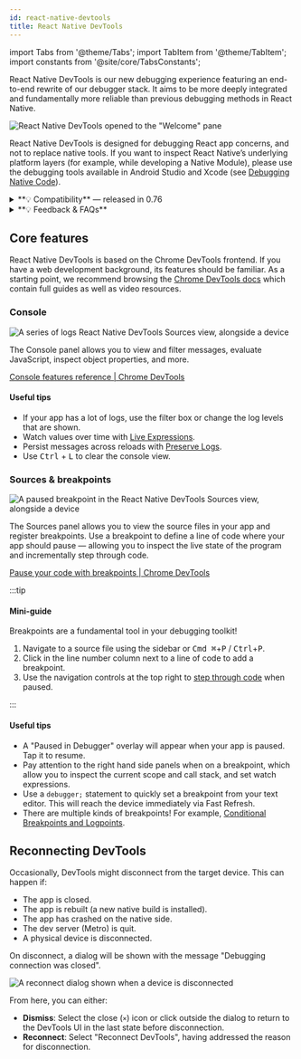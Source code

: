```yaml
---
id: react-native-devtools
title: React Native DevTools
---
```


import Tabs from '@theme/Tabs'; import TabItem from '@theme/TabItem'; import constants from '@site/core/TabsConstants';

React Native DevTools is our new debugging experience featuring an end-to-end rewrite of our debugger stack. It aims to be more deeply integrated and fundamentally more reliable than previous debugging methods in React Native.

![React Native DevTools opened to the "Welcome" pane](/docs/assets/debugging-rndt-welcome.jpg)

React Native DevTools is designed for debugging React app concerns, and not to replace native tools. If you want to inspect React Native’s underlying platform layers (for example, while developing a Native Module), please use the debugging tools available in Android Studio and Xcode (see [Debugging Native Code](http://localhost:3000/docs/next/debugging-native-code)).

<details>
<summary>**💡 Compatibility** — released in 0.76</summary>

React Native DevTools supports all React Native apps running Hermes. It replaces the previous Flipper, Experimental Debugger, and Hermes debugger (Chrome) entry points.

It is not possible to set up React Native DevTools with any older versions of React Native.

- **Chrome Browser DevTools — unsupported**
  - Connecting to React Native via `chrome://inspect` is no longer supported. Features may not work correctly, as the latest versions of Chrome DevTools (which are built to match the latest browser capabilities and APIs) have not been tested, and this frontend lacks our customisations. Instead, we ship a supported version with React Native DevTools.
- **Visual Studio Code — unsupported** (pre-existing)
  - Third party extensions such as [Expo Tools](https://github.com/expo/vscode-expo) and [Radon IDE](https://ide.swmansion.com/) may have improved compatibility, but are not directly supported by the React team.

</details>
<details>
<summary>**💡 Feedback & FAQs**</summary>

We want the tooling you use to debug React across all platforms to be reliable, familiar, simple, and cohesive. All the features described on this page are built with these principles in mind, and we also want to offer more capabilities in future.

We are actively iterating on the future of React Native DevTools, and have created a centralized [GitHub discussion](https://github.com/react-native-community/discussions-and-proposals/discussions/819) to keep track of issues, frequently asked questions, and feedback.

</details>

## Core features

React Native DevTools is based on the Chrome DevTools frontend. If you have a web development background, its features should be familiar. As a starting point, we recommend browsing the [Chrome DevTools docs](https://developer.chrome.com/docs/devtools) which contain full guides as well as video resources.

### Console

![A series of logs React Native DevTools Sources view, alongside a device](/docs/assets/debugging-rndt-console.jpg)

The Console panel allows you to view and filter messages, evaluate JavaScript, inspect object properties, and more.

[Console features reference | Chrome DevTools](https://developer.chrome.com/docs/devtools/console/reference)

#### Useful tips

- If your app has a lot of logs, use the filter box or change the log levels that are shown.
- Watch values over time with [Live Expressions](https://developer.chrome.com/docs/devtools/console/live-expressions).
- Persist messages across reloads with [Preserve Logs](https://developer.chrome.com/docs/devtools/console/reference#persist).
- Use <kbd>Ctrl</kbd> + <kbd>L</kbd> to clear the console view.

### Sources & breakpoints

![A paused breakpoint in the React Native DevTools Sources view, alongside a device](/docs/assets/debugging-rndt-sources-paused-with-device.jpg)

The Sources panel allows you to view the source files in your app and register breakpoints. Use a breakpoint to define a line of code where your app should pause — allowing you to inspect the live state of the program and incrementally step through code.

[Pause your code with breakpoints | Chrome DevTools](https://developer.chrome.com/docs/devtools/javascript/breakpoints)

:::tip

#### Mini-guide

Breakpoints are a fundamental tool in your debugging toolkit!

1. Navigate to a source file using the sidebar or <kbd>Cmd ⌘</kbd>+<kbd>P</kbd> / <kbd>Ctrl</kbd>+<kbd>P</kbd>.
2. Click in the line number column next to a line of code to add a breakpoint.
3. Use the navigation controls at the top right to [step through code](https://developer.chrome.com/docs/devtools/javascript/reference#stepping) when paused.

:::

#### Useful tips

- A "Paused in Debugger" overlay will appear when your app is paused. Tap it to resume.
- Pay attention to the right hand side panels when on a breakpoint, which allow you to inspect the current scope and call stack, and set watch expressions.
- Use a `debugger;` statement to quickly set a breakpoint from your text editor. This will reach the device immediately via Fast Refresh.
- There are multiple kinds of breakpoints! For example, [Conditional Breakpoints and Logpoints](https://developer.chrome.com/docs/devtools/javascript/breakpoints#overview).

## Reconnecting DevTools

Occasionally, DevTools might disconnect from the target device. This can happen if:

- The app is closed.
- The app is rebuilt (a new native build is installed).
- The app has crashed on the native side.
- The dev server (Metro) is quit.
- A physical device is disconnected.

On disconnect, a dialog will be shown with the message "Debugging connection was closed".

![A reconnect dialog shown when a device is disconnected](/docs/assets/debugging-reconnect-menu.jpg)

From here, you can either:

- **Dismiss**: Select the close (`×`) icon or click outside the dialog to return to the DevTools UI in the last state before disconnection.
- **Reconnect**: Select "Reconnect DevTools", having addressed the reason for disconnection.
